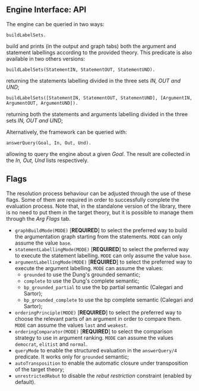 ---
---

## Engine Interface: API

The engine can be queried in two ways:

    buildLabelSets.

build and prints (in the output and graph tabs) both the argument and statement labellings according to the provided theory.
This predicate is also available in two others versions:

    buildLabelSets(StatementIN, StatementOUT, StatementUND).

returning the statements labelling divided in the three sets _IN, OUT and UND_;

    buildLabelSets([StatementIN, StatementOUT, StatementUND], [ArgumentIN, ArgumentOUT, ArgumentUND]).

returning both the statements and arguments labelling divided in the three sets _IN, OUT and UND_;

Alternatively, the framework can be queried with:

    answerQuery(Goal, In, Out, Und).

allowing to query the engine about a given _Goal_. The result are collected in the _In, Out, Und_ lists respectively.

## Flags

The resolution process behaviour can be adjusted through the use of these flags. Some of them are required in order to successfully complete the evaluation process. 
Note that, in the standalone version of the library, there is no need to put them in the target theory, but it is possible to manage them through the _Arg Flags_ tab.
    
- `graphBuildMode(MODE)` [__REQUIRED__] to select the preferred way to build the argumentation graph starting from the statements. `MODE` can only assume the value `base`.
- `statementLabellingMode(MODE)` [__REQUIRED__] to select the preferred way to execute the statement labelling. `MODE` can only assume the value `base`.
- `argumentLabellingMode(MODE)` [__REQUIRED__] to select the preferred way to execute the argument labelling. `MODE` can assume the values:
  - `grounded` to use the Dung's grounded semantic; 
  - `complete` to use the Dung's complete semantic; 
  - `bp_grounded_partial` to use the bp partial semantic (Calegari and Sartor); 
  - `bp_grounded_complete` to use the bp complete semantic (Calegari and Sartor);
- `orderingPrinciple(MODE)` [__REQUIRED__] to select the preferred way to choose the relevant parts of an argument in order to compare them. `MODE` can assume the values `last` and `weakest`.
- `orderingComparator(MODE)` [__REQUIRED__] to select the comparison strategy to use in argument ranking. `MODE` can assume the values `democrat`, `elitist` and `normal`.
- `queryMode` to enable the structured evaluation in the `answerQuery/4` predicate. It works only for `grounded` semantic;
- `autoTransposition` to enable the automatic closure under transposition of the target theory;
- `unrestrictedRebut` to disable the _rebut restriction_ constraint (enabled by default).
